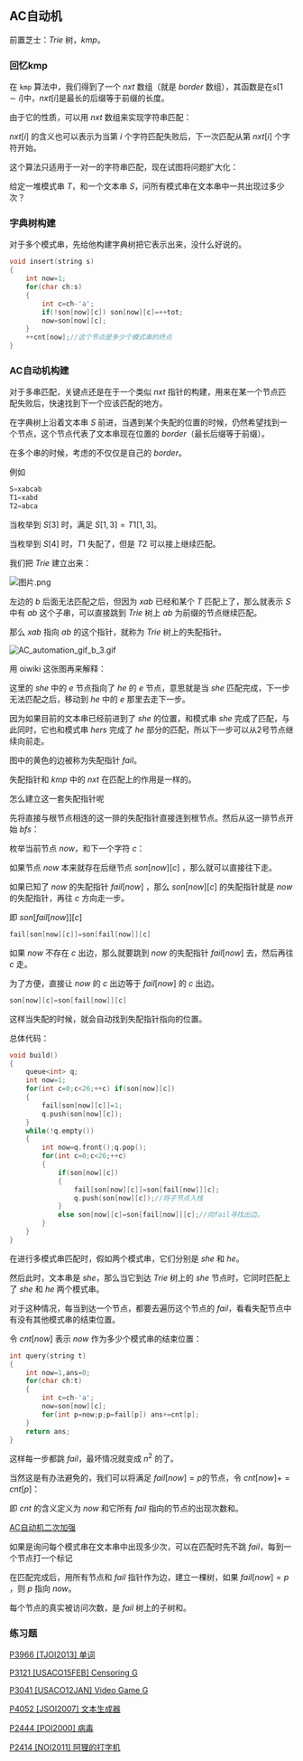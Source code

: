 ## AC自动机

前置芝士：$Trie$ 树，$kmp$。

### 回忆kmp

在 `kmp` 算法中，我们得到了一个 $nxt$ 数组（就是 $border$ 数组），其函数是在$s[1\sim i]$中，$nxt[i]$是最长的后缀等于前缀的长度。

由于它的性质，可以用 $nxt$ 数组来实现字符串匹配：

$nxt[i]$ 的含义也可以表示为当第 $i$ 个字符匹配失败后，下一次匹配从第 $nxt[i]$ 个字符开始。

这个算法只适用于一对一的字符串匹配，现在试图将问题扩大化：

给定一堆模式串 $T$，和一个文本串 $S$，问所有模式串在文本串中一共出现过多少次？

### 字典树构建

对于多个模式串，先给他构建字典树把它表示出来，没什么好说的。

```cpp
void insert(string s)
{
    int now=1;
    for(char ch:s)
    {
        int c=ch-'a';
        if(!son[now][c]) son[now][c]=++tot;
        now=son[now][c];
    }
    ++cnt[now];//这个节点是多少个模式串的终点
}
```

### AC自动机构建

对于多串匹配，关键点还是在于一个类似 $nxt$ 指针的构建，用来在某一个节点匹配失败后，快速找到下一个应该匹配的地方。

在字典树上沿着文本串 $S$ 前进，当遇到某个失配的位置的时候，仍然希望找到一个节点，这个节点代表了文本串现在位置的 $border$（最长后缀等于前缀）。

在多个串的时候，考虑的不仅仅是自己的 $border$。

例如 

```cpp
S=xabcab
T1=xabd
T2=abca
```

当枚举到 $S[3]$ 时，满足 $S[1,3]=T1[1,3]$。

当枚举到 $S[4]$ 时，$T1$ 失配了，但是 $T2$ 可以接上继续匹配。

我们把 $Trie$ 建立出来：

![图片.png](https://s2.loli.net/2023/11/03/Au7XNZwM2OKIVfk.png)

左边的 $b$ 后面无法匹配之后，但因为 $xab$ 已经和某个 $T$ 匹配上了，那么就表示 $S$ 中有 $ab$ 这个子串，可以直接跳到 $Trie$ 树上 $ab$ 为前缀的节点继续匹配。

那么 $xab$ 指向 $ab$ 的这个指针，就称为 $Trie$ 树上的失配指针。





![AC_automation_gif_b_3.gif](https://oi-wiki.org/string/images/ac-automaton1.gif)

用 oiwiki 这张图再来解释：

这里的 $she$ 中的 $e$ 节点指向了 $he$ 的 $e$ 节点，意思就是当 $she$ 匹配完成，下一步无法匹配之后，移动到 $he$ 中的 $e$ 那里去走下一步。

因为如果目前的文本串已经前进到了 $she$ 的位置，和模式串 $she$ 完成了匹配，与此同时，它也和模式串 $hers$ 完成了 $he$ 部分的匹配，所以下一步可以从$2$号节点继续向前走。

图中的黄色的边被称为失配指针 $fail$。

失配指针和 $kmp$ 中的 $nxt$ 在匹配上的作用是一样的。

怎么建立这一套失配指针呢

先将直接与根节点相连的这一排的失配指针直接连到根节点。然后从这一排节点开始 $bfs$：

枚举当前节点 $now$，和下一个字符 $c$：

如果节点 $now$ 本来就存在后继节点 $son[now][c]$ ，那么就可以直接往下走。

如果已知了 $now$ 的失配指针 $fail[now]$ ，那么 $son[now][c]$ 的失配指针就是 $now$ 的失配指针，再往 $c$ 方向走一步。

即 $son[fail[now]][c]$

```cpp
fail[son[now][c]]=son[fail[now]][c]
```

如果 $now$ 不存在 $c$ 出边，那么就要跳到 $now$ 的失配指针 $fail[now]$ 去，然后再往 $c$ 走。

为了方便，直接让 $now$ 的 $c$ 出边等于 $fail[now]$ 的 $c$ 出边。

```cpp
son[now][c]=son[fail[now]][c]
```

这样当失配的时候，就会自动找到失配指针指向的位置。

总体代码：

```cpp
void build()
{
    queue<int> q;
    int now=1;
    for(int c=0;c<26;++c) if(son[now][c])
    {
        fail[son[now][c]]=1;
        q.push(son[now][c]);
    }
    while(!q.empty())
    {
        int now=q.front();q.pop();
        for(int c=0;c<26;++c)
        {
            if(son[now][c])
            {
                fail[son[now][c]]=son[fail[now]][c];
                q.push(son[now][c]);//将子节点入栈
            }
            else son[now][c]=son[fail[now]][c];//向fail寻找出边。
        }
    }
}
```

在进行多模式串匹配时，假如两个模式串，它们分别是 $she$ 和 $he$。

然后此时，文本串是 $she$，那么当它到达 $Trie$ 树上的 $she$ 节点时，它同时匹配上了 $she$ 和 $he$ 两个模式串。

对于这种情况，每当到达一个节点，都要去遍历这个节点的 $fail$，看看失配节点中有没有其他模式串的结束位置。

令 $cnt[now]$ 表示 $now$ 作为多少个模式串的结束位置：

```cpp
int query(string t)
{
    int now=1,ans=0;
    for(char ch:t)
    {
        int c=ch-'a';
        now=son[now][c];
        for(int p=now;p;p=fail[p]) ans+=cnt[p];
    }
    return ans;
}
```

这样每一步都跳 $fail$，最坏情况就变成 $n^2$ 的了。

当然这是有办法避免的，我们可以将满足 $fail[now]=p$的节点，令 $cnt[now]+=cnt[p]$：

即 $cnt$ 的含义定义为 $now$ 和它所有 $fail$ 指向的节点的出现次数和。

[AC自动机二次加强](https://www.luogu.com.cn/problem/P5357)

如果是询问每个模式串在文本串中出现多少次，可以在匹配时先不跳 $fail$，每到一个节点打一个标记

在匹配完成后，用所有节点和 $fail$ 指针作为边，建立一棵树，如果 $fail[now]=p$ ，则 $p$ 指向 $now$。

每个节点的真实被访问次数，是 $fail$ 树上的子树和。

### 练习题

[P3966 [TJOI2013] 单词  ](https://www.luogu.com.cn/problem/P3966)

[P3121 [USACO15FEB] Censoring G  ](https://www.luogu.com.cn/problem/P3121)

[P3041 [USACO12JAN] Video Game G  ](https://www.luogu.com.cn/problem/P3041)

[P4052 [JSOI2007] 文本生成器  ](https://www.luogu.com.cn/problem/P4052)

[P2444 [POI2000] 病毒  ](https://www.luogu.com.cn/problem/P2444)

[P2414 [NOI2011] 阿狸的打字机  ](https://www.luogu.com.cn/problem/P2414)











